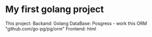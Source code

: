 # My first golang project

This project:
Backand: Golang
DataBase: Posgress - work this ORM "github.com/go-pg/pg/orm"
Frontend: html
